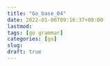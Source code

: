 ```yaml
---
title: "Go_base_04"
date: 2022-01-06T09:16:37+08:00
lastmod:
tags: [go grammar]
categories: [go]
slug:
draft: true
---
```


